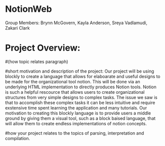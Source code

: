 # NotionWeb
Group Members: Brynn McGovern, Kayla Anderson, Sreya Vadlamudi, Zakari Clark

# Project Overview:


#(how topic relates paragraph)

#short motivation and description of the project:
Our project will be using blockly to create a language that allows for elaboarate and useful designs to be made for the organizational tool notion. This will be done via an underlying HTML implementation to directly produces Notion tools. Notion is such a helpful rescource that allows users to create organizational structures from very simple designs to complex tasks. The issue we saw is that to accomplish these complex tasks it can be less intuitive and require exstensive time spent learning the application and many tutorials. Our motivation to creating this blockly language is to provide users a middle ground by giving them a visual tool, such as a block baised language, that will allow them to create endless implementations of notion concepts.

#how your project relates to the topics of parsing, interpretation and compilation.
